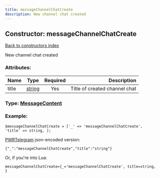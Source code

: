 ```yaml
---
title: messageChannelChatCreate
description: New channel chat created
---
```

## Constructor: messageChannelChatCreate  
[Back to constructors index](index.md)



New channel chat created

### Attributes:

| Name     |    Type       | Required | Description |
|----------|:-------------:|:--------:|------------:|
|title|[string](../types/string.md) | Yes|Title of created channel chat|



### Type: [MessageContent](../types/MessageContent.md)


### Example:

```
$messageChannelChatCreate = ['_' => 'messageChannelChatCreate', 'title' => string, ];
```  

[PWRTelegram](https://pwrtelegram.xyz) json-encoded version:

```
{"_":"messageChannelChatCreate","title":"string"}
```


Or, if you're into Lua:  


```
messageChannelChatCreate={_='messageChannelChatCreate', title=string, }

```


